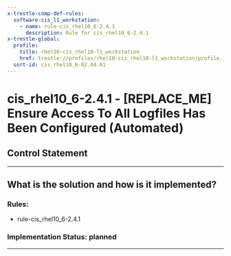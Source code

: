 ```yaml
---
x-trestle-comp-def-rules:
  software-cis_l1_workstation:
    - name: rule-cis_rhel10_6-2.4.1
      description: Rule for cis_rhel10_6-2.4.1
x-trestle-global:
  profile:
    title: rhel10-cis_rhel10-l1_workstation
    href: trestle://profiles/rhel10-cis_rhel10-l1_workstation/profile.json
  sort-id: cis_rhel10_6-02.04.01
---
```


# cis_rhel10_6-2.4.1 - \[REPLACE_ME\] Ensure Access To All Logfiles Has Been Configured (Automated)

## Control Statement

______________________________________________________________________

## What is the solution and how is it implemented?

<!-- For implementation status enter one of: implemented, partial, planned, alternative, not-applicable -->

<!-- Note that the list of rules under ### Rules: is read-only and changes will not be captured after assembly to JSON -->

<!-- Add control implementation description here for control: cis_rhel10_6-2.4.1 -->

### Rules:

  - rule-cis_rhel10_6-2.4.1

### Implementation Status: planned

______________________________________________________________________
